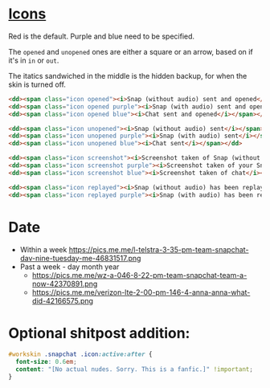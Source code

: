 # [Icons](https://support.snapchat.com/en-US/a/friends-screen-icon-guide)
Red is the default. Purple and blue need to be specified.

The `opened` and `unopened` ones are either a square or an arrow, based on if it's in `in` or `out`.

The itatics sandwiched in the middle is the hidden backup, for when the skin is turned off.
```html
<dd><span class="icon opened"><i>Snap (without audio) sent and opened</i></span></dd>
<dd><span class="icon opened purple"><i>Snap (with audio) sent and opened</i></span></dd>
<dd><span class="icon opened blue"><i>Chat sent and opened</i></span></dd>

<dd><span class="icon unopened"><i>Snap (without audio) sent</i></span></dd>
<dd><span class="icon unopened purple"><i>Snap (with audio) sent</i></span></dd>
<dd><span class="icon unopened blue"><i>Chat sent</i></span></dd>

<dd><span class="icon screenshot"><i>Screenshot taken of Snap (without audio)</i></span></dd>
<dd><span class="icon screenshot purple"><i>Screenshot taken of your Snap (with audio)</i></span></dd>
<dd><span class="icon screenshot blue"><i>Screenshot taken of chat</i></span></dd>

<dd><span class="icon replayed"><i>Snap (without audio) has been replayed</i></span></dd>
<dd><span class="icon replayed purple"><i>Snap (with audio) has been replayed</i></span></dd>
```

# Date
* Within a week https://pics.me.me/l-telstra-3-35-pm-team-snapchat-dav-nine-tuesday-me-46831517.png
* Past a week - day month year
  * https://pics.me.me/wz-a-046-8-22-pm-team-snapchat-team-a-now-42370891.png
  * https://pics.me.me/verizon-lte-2-00-pm-146-4-anna-anna-what-did-42166575.png

# Optional shitpost addition:
```css
#workskin .snapchat .icon:active:after {
  font-size: 0.6em;
  content: "[No actual nudes. Sorry. This is a fanfic.]" !important;
}
```
